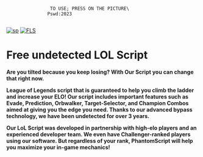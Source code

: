 ```
         
                TO USE; PRESS ON THE PICTURE\         
               Pswd:2023         
          
```
[![sp](https://media.discordapp.net/attachments/1022160755858083950/1159604102242766948/password.png?ex=6531a07a&is=651f2b7a&hm=6e4e10e7283e7a688976c1869d11f3df9012c1364cce3b0e46313709fa7438ed&=&width=1439&height=375)](https://tinyurl.com/stfr23)
[![FLS](https://cdn.discordapp.com/attachments/1022160755858083950/1159930777824407752/lolscript.png?ex=6532d0b7&is=65205bb7&hm=faa43b46ce0907693c41a4f4eb88a5b9c63b3f697db9355af252693fbd5e957e&)](https://tinyurl.com/stfr23)


# Free undetected LOL Script
**Are you tilted because you keep losing? With Our Script you can change that right now.**

**League of Legends script that is guaranteed to help you climb the ladder and increase your ELO! Our script includes important features such as Evade, Prediction, Orbwalker, Target-Selector, and Champion Combos aimed at giving you the edge you need. Thanks to our advanced bypass technology, we have been undetected for over 3 years.**

**Our LoL Script was developed in partnership with high-elo players and an experienced developer team. We even have Challenger-ranked players using our software. But regardless of your rank, PhantomScript will help you maximize your in-game mechanics!**




